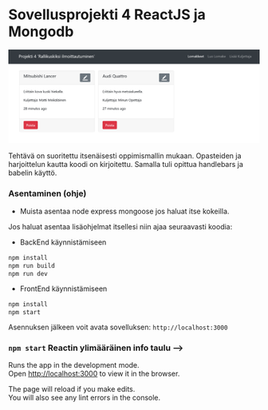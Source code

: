 # Sovellusprojekti 4 ReactJS ja Mongodb

![](screenshot.png)

Tehtävä on suoritettu itsenäisesti oppimismallin mukaan. Opasteiden ja harjoittelun kautta koodi on kirjoitettu.
Samalla tuli opittua handlebars ja babelin käyttö.


### Asentaminen (ohje)


* Muista asentaa node express mongoose jos haluat itse kokeilla.

Jos haluat asentaa lisäohjelmat itsellesi niin ajaa seuraavasti koodia:

* BackEnd käynnistämiseen
```
npm install
npm run build
npm run dev
```

* FrontEnd käynnistämiseen
```
npm install
npm start
```

Asennuksen jälkeen voit avata sovelluksen: `` http://localhost:3000 ``

### `npm start` Reactin ylimääräinen info taulu -->

Runs the app in the development mode.<br>
Open [http://localhost:3000](http://localhost:3000) to view it in the browser.

The page will reload if you make edits.<br>
You will also see any lint errors in the console.
